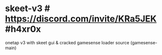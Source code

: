 # skeet-v3 # https://discord.com/invite/KRa5JEK #h4xr0x
onetap v3 with skeet gui & cracked gamesense loader source (gamesense-main)


